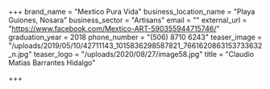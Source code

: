 +++
brand_name = "Mextico Pura Vida"
business_location_name = "Playa Guiones, Nosara"
business_sector = "Artisans"
email = ""
external_url = "https://www.facebook.com/Mextico-ART-590355944715746/"
graduation_year = 2018
phone_number = "(506) 8710 6243"
teaser_image = "/uploads/2019/05/10/42711143_1015836298587821_7661620863153733632_n.jpg"
teaser_logo = "/uploads/2020/08/27/image58.jpg"
title = "Claudio Matias Barrantes Hidalgo"

+++
